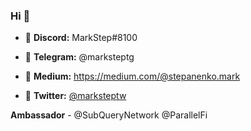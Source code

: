 ### Hi 👋

- 🌱 **Discord:** MarkStep#8100


- 🌱 **Telegram:** @marksteptg


- 🌱 **Medium:** https://medium.com/@stepanenko.mark


- 🌱 **Twitter:** [@marksteptw](https://twitter.com/marksteptw)


**Ambassador** - @SubQueryNetwork @ParallelFi




